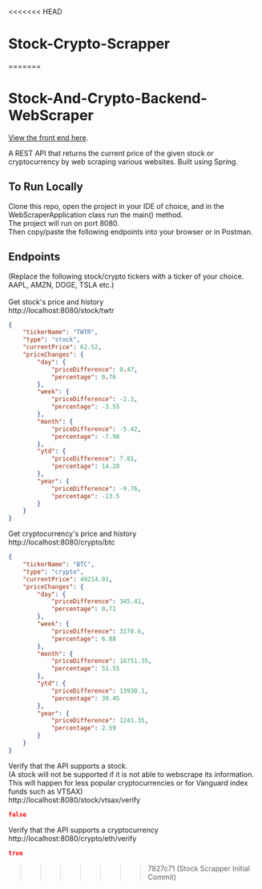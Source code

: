 <<<<<<< HEAD
# Stock-Crypto-Scrapper
=======
# Stock-And-Crypto-Backend-WebScraper

[View the front end here](https://github.com/michael-mcmasters/Stock-And-Crypto-Tracker).

A REST API that returns the current price of the given stock or cryptocurrency by web scraping various websites. Built using Spring.

## To Run Locally
Clone this repo, open the project in your IDE of choice, and in the WebScraperApplication class run the main() method.
<br>
The project will run on port 8080.
<br>
Then copy/paste the following endpoints into your browser or in Postman.

## Endpoints

(Replace the following stock/crypto tickers with a ticker of your choice. AAPL, AMZN, DOGE, TSLA etc.)
<br>
<br>
Get stock's price and history
<br>
http://localhost:8080/stock/twtr
```json
{
    "tickerName": "TWTR",
    "type": "stock",
    "currentPrice": 62.52,
    "priceChanges": {
        "day": {
            "priceDifference": 0.47,
            "percentage": 0.76
        },
        "week": {
            "priceDifference": -2.3,
            "percentage": -3.55
        },
        "month": {
            "priceDifference": -5.42,
            "percentage": -7.98
        },
        "ytd": {
            "priceDifference": 7.81,
            "percentage": 14.28
        },
        "year": {
            "priceDifference": -9.76,
            "percentage": -13.5
        }
    }
}
```

Get cryptocurrency's price and history
<br>
http://localhost:8080/crypto/btc
```json
{
    "tickerName": "BTC",
    "type": "crypto",
    "currentPrice": 49214.91,
    "priceChanges": {
        "day": {
            "priceDifference": 345.41,
            "percentage": 0.71
        },
        "week": {
            "priceDifference": 3170.6,
            "percentage": 6.88
        },
        "month": {
            "priceDifference": 16751.35,
            "percentage": 51.55
        },
        "ytd": {
            "priceDifference": 13930.1,
            "percentage": 39.45
        },
        "year": {
            "priceDifference": 1241.35,
            "percentage": 2.59
        }
    }
}
```

Verify that the API supports a stock.
<br>
(A stock will not be supported if it is not able to webscrape its information. This will happen for less popular cryptocurrencies or for Vanguard index funds such as VTSAX)
<br>
http://localhost:8080/stock/vtsax/verify
```json
false
```

Verify that the API supports a cryptocurrency
<br>
http://localhost:8080/crypto/eth/verify
```json
true
```
>>>>>>> 7827c71 (Stock Scrapper Initial Commit)
